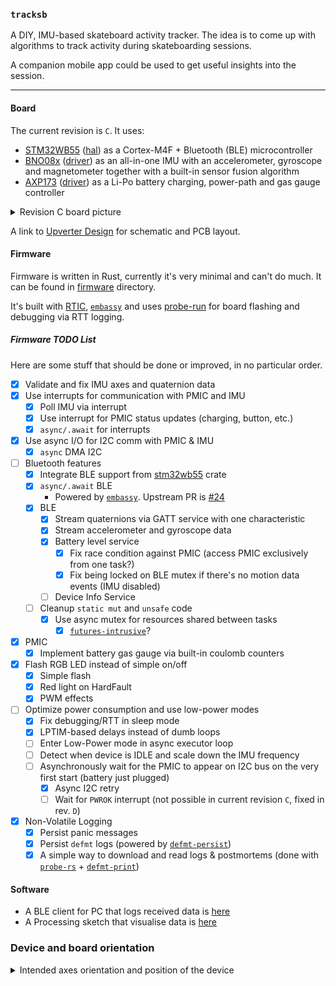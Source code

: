 ### `tracksb`

A DIY, IMU-based skateboard activity tracker. The idea is to come up with algorithms
to track activity during skateboarding sessions.

A companion mobile app could be used to get useful insights into the session.

<hr/>

#### Board

The current revision is `C`. It uses:

* [STM32WB55](https://www.st.com/en/microcontrollers-microprocessors/stm32wb55rg.html)
  ([hal](https://github.com/eupn/stm32wb-hal)) as a Cortex-M4F + Bluetooth (BLE) microcontroller
* [BNO08x](https://www.ceva-dsp.com/product/bno080-085/)
  ([driver](https://github.com/tstellanova/bno080)) as an all-in-one IMU with an accelerometer, gyroscope and magnetometer
  together with a built-in sensor fusion algorithm
* [AXP173](http://www.x-powers.com/en.php/Info/product_detail/article_id/27)
  ([driver](https://github.com/eupn/axp173-rs)) as a Li-Po battery charging, power-path and gas gauge controller
  
<details>
  <summary>Revision C board picture</summary>

  ![Revision C PCB picture](docs/rev-c.png)
</details>

A link to [Upverter Design](https://upverter.com/design/ep/2dfdd177c0e55fc7/tracksb-stm32wb---rev-c/)
for schematic and PCB layout.

#### Firmware

Firmware is written in Rust, currently it's very minimal and can't do much.
It can be found in [firmware](firmware) directory.

It's built with [RTIC](https://rtic.rs), [`embassy`] and uses [probe-run](https://github.com/knurling-rs/probe-run)
for board flashing and debugging via RTT logging.

##### Firmware TODO List

Here are some stuff that should be done or improved, in no particular order.

- [x] Validate and fix IMU axes and quaternion data
- [x] Use interrupts for communication with PMIC and IMU
  - [x] Poll IMU via interrupt
  - [x] Use interrupt for PMIC status updates (charging, button, etc.)
  - [x] `async/.await` for interrupts
- [x] Use async I/O for I2C comm with PMIC & IMU
  - [x] `async` DMA I2C
- [ ] Bluetooth features
  - [x] Integrate BLE support from [stm32wb55](https://github.com/eupn/stm32wb55) crate
  - [x] `async/.await` BLE
    - Powered by [`embassy`]. Upstream PR is [#24](https://github.com/akiles/embassy/pull/24)
  - [x] BLE
    - [x] Stream quaternions via GATT service with one characteristic
    - [x] Stream accelerometer and gyroscope data
    - [x] Battery level service
      - [x] Fix race condition against PMIC (access PMIC exclusively from one task?)
      - [x] Fix being locked on BLE mutex if there's no motion data events (IMU disabled)
    - [ ] Device Info Service
  - [ ] Cleanup `static mut` and `unsafe` code
    - [x] Use async mutex for resources shared between tasks
      - [x] [`futures-intrusive`](https://crates.io/crates/futures-intrusive)?
- [x] PMIC
  - [x] Implement battery gas gauge via built-in coulomb counters
- [x] Flash RGB LED instead of simple on/off
  - [x] Simple flash
  - [x] Red light on HardFault
  - [x] PWM effects
- [ ] Optimize power consumption and use low-power modes
  - [x] Fix debugging/RTT in sleep mode
  - [x] LPTIM-based delays instead of dumb loops
  - [ ] Enter Low-Power mode in async executor loop
  - [ ] Detect when device is IDLE and scale down the IMU frequency
  - [ ] Asynchronously wait for the PMIC to appear on I2C bus on the very first start (battery just plugged)
    - [x] Async I2C retry
    - [ ] Wait for `PWROK` interrupt (not possible in current revision `C`, fixed in rev. `D`)
- [x] Non-Volatile Logging
  - [x] Persist panic messages
  - [x] Persist `defmt` logs (powered by [`defmt-persist`])
  - [x] A simple way to download and read logs & postmortems (done with [`probe-rs`] + [`defmt-print`])

#### Software

- A BLE client for PC that logs received data is [here](ble-quaternions-listener)
- A Processing sketch that visualise data is [here](tracksbvis)

### Device and board orientation

<details>
  <summary>Intended axes orientation and position of the device</summary>

![Board and device orientation](docs/orientation.png)
</details>

[`embassy`]: https://github.com/akiles/embassy
[`defmt-persist`]: https://github.com/BlackbirdHQ/defmt-persist
[`probe-rs`]: https://github.com/probe-rs/probe-rs
[`defmt-print`]: https://github.com/eupn/defmt-print
